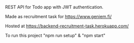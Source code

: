 REST API for Todo app with JWT authentication.

Made as recruitment task for https://www.geniem.fi/

Hosted at https://backend-recruitment-task.herokuapp.com/

To run this project "npm run setup" & "npm start"
